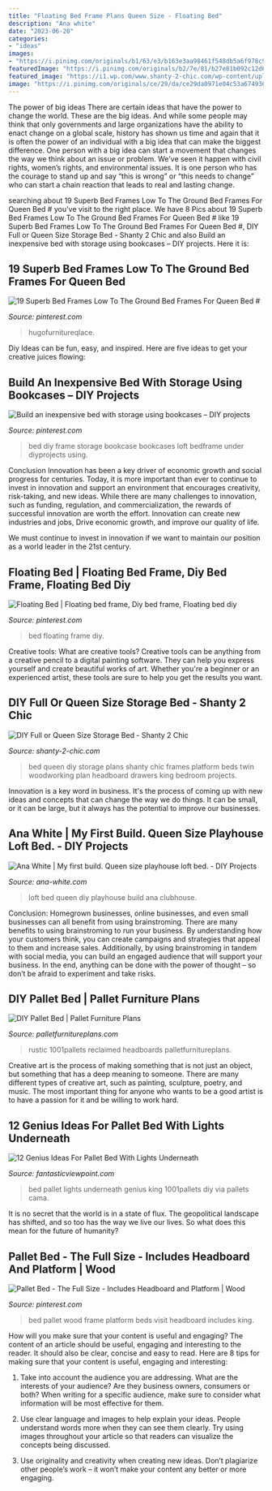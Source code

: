 ```yaml
---
title: "Floating Bed Frame Plans Queen Size - Floating Bed"
description: "Ana white"
date: "2023-06-20"
categories:
- "ideas"
images:
- "https://i.pinimg.com/originals/b1/63/e3/b163e3aa98461f548db5a6f978c9fd20.jpg"
featuredImage: "https://i.pinimg.com/originals/b2/7e/81/b27e81b092c12d69d97af8f76d7bc137.jpg"
featured_image: "https://i1.wp.com/www.shanty-2-chic.com/wp-content/uploads/2015/08/DIY-Queen-Size-Bed-by-Shanty2Chic.jpg?fit=650%2C927&amp;ssl=1"
image: "https://i.pinimg.com/originals/ce/29/da/ce29da0971e04c53a674936d529b1b8c.jpg"
---
```



The power of big ideas
There are certain ideas that have the power to change the world. These are the big ideas. And while some people may think that only governments and large organizations have the ability to enact change on a global scale, history has shown us time and again that it is often the power of an individual with a big idea that can make the biggest difference.
One person with a big idea can start a movement that changes the way we think about an issue or problem. We’ve seen it happen with civil rights, women’s rights, and environmental issues. It is one person who has the courage to stand up and say “this is wrong” or “this needs to change” who can start a chain reaction that leads to real and lasting change.

	

		
searching about 19 Superb Bed Frames Low To The Ground Bed Frames For Queen Bed # you've visit to the right place. We have 8 Pics about 19 Superb Bed Frames Low To The Ground Bed Frames For Queen Bed # like 19 Superb Bed Frames Low To The Ground Bed Frames For Queen Bed #, DIY Full or Queen Size Storage Bed - Shanty 2 Chic and also Build an inexpensive bed with storage using bookcases – DIY projects. Here it is:
		
    
## 19 Superb Bed Frames Low To The Ground Bed Frames For Queen Bed #

<img loading=lazy src="https://i.pinimg.com/originals/b2/7e/81/b27e81b092c12d69d97af8f76d7bc137.jpg" onerror="this.onerror=null;this.src='https://tse1.mm.bing.net/th?id=OIP.0MH-_t7YNVKyHisDOgUtvQHaIh&amp;pid=15.1';" alt="19 Superb Bed Frames Low To The Ground Bed Frames For Queen Bed #">

_Source: pinterest.com_

>hugofurnitureqlace. 

	

Diy Ideas can be fun, easy, and inspired. Here are five ideas to get your creative juices flowing:

    
## Build An Inexpensive Bed With Storage Using Bookcases – DIY Projects

<img loading=lazy src="https://i.pinimg.com/originals/ce/29/da/ce29da0971e04c53a674936d529b1b8c.jpg" onerror="this.onerror=null;this.src='https://tse2.mm.bing.net/th?id=OIP.TPmxbNOiuL9si8f5zNiwwgHaLH&amp;pid=15.1';" alt="Build an inexpensive bed with storage using bookcases – DIY projects">

_Source: pinterest.com_

>bed diy frame storage bookcase bookcases loft bedframe under diyprojects using. 

	

Conclusion
Innovation has been a key driver of economic growth and social progress for centuries. Today, it is more important than ever to continue to invest in innovation and support an environment that encourages creativity, risk-taking, and new ideas.
While there are many challenges to innovation, such as funding, regulation, and commercialization, the rewards of successful innovation are worth the effort. Innovation can create new industries and jobs, Drive economic growth, and improve our quality of life.

We must continue to invest in innovation if we want to maintain our position as a world leader in the 21st century.

    
## Floating Bed | Floating Bed Frame, Diy Bed Frame, Floating Bed Diy

<img loading=lazy src="https://i.pinimg.com/originals/b1/63/e3/b163e3aa98461f548db5a6f978c9fd20.jpg" onerror="this.onerror=null;this.src='https://tse2.mm.bing.net/th?id=OIP.q6YnEv8fTbKuJpkOB87FrQHaFj&amp;pid=15.1';" alt="Floating Bed | Floating bed frame, Diy bed frame, Floating bed diy">

_Source: pinterest.com_

>bed floating frame diy. 

	

Creative tools: What are creative tools?
Creative tools can be anything from a creative pencil to a digital painting software. They can help you express yourself and create beautiful works of art. Whether you're a beginner or an experienced artist, these tools are sure to help you get the results you want.

    
## DIY Full Or Queen Size Storage Bed - Shanty 2 Chic

<img loading=lazy src="https://i1.wp.com/www.shanty-2-chic.com/wp-content/uploads/2015/08/DIY-Queen-Size-Bed-by-Shanty2Chic.jpg?fit=650%2C927&amp;ssl=1" onerror="this.onerror=null;this.src='https://tse3.mm.bing.net/th?id=OIP.VmQWpWDYRw9jj-EqS2_LyAHaKj&amp;pid=15.1';" alt="DIY Full or Queen Size Storage Bed - Shanty 2 Chic">

_Source: shanty-2-chic.com_

>bed queen diy storage plans shanty chic frames platform beds twin woodworking plan headboard drawers king bedroom projects. 

	

Innovation is a key word in business. It's the process of coming up with new ideas and concepts that can change the way we do things. It can be small, or it can be large, but it always has the potential to improve our businesses.

    
## Ana White | My First Build. Queen Size Playhouse Loft Bed. - DIY Projects

<img loading=lazy src="http://www.ana-white.com/sites/default/files/3154806496_1331434642.JPG" onerror="this.onerror=null;this.src='https://tse2.mm.bing.net/th?id=OIP.kDzptrLAXidknRGqRTiIuQHaE8&amp;pid=15.1';" alt="Ana White | My first build. Queen size playhouse loft bed. - DIY Projects">

_Source: ana-white.com_

>loft bed queen diy playhouse build ana clubhouse. 

	

Conclusion: Homegrown businesses, online businesses, and even small businesses can all benefit from using brainstroming.
There are many benefits to using brainstroming to run your business. By understanding how your customers think, you can create campaigns and strategies that appeal to them and increase sales. Additionally, by using brainstroming in tandem with social media, you can build an engaged audience that will support your business. In the end, anything can be done with the power of thought – so don’t be afraid to experiment and take risks.

    
## DIY Pallet Bed | Pallet Furniture Plans

<img loading=lazy src="https://palletfurnitureplans.com/wp-content/uploads/2014/11/diy-wooden-pallet-bed-frame.jpg" onerror="this.onerror=null;this.src='https://tse2.mm.bing.net/th?id=OIP.4C7W7cHpBtNsbo6WT5_LSQHaJ4&amp;pid=15.1';" alt="DIY Pallet Bed | Pallet Furniture Plans">

_Source: palletfurnitureplans.com_

>rustic 1001pallets reclaimed headboards palletfurnitureplans. 

	

Creative art is the process of making something that is not just an object, but something that has a deep meaning to someone. There are many different types of creative art, such as painting, sculpture, poetry, and music. The most important thing for anyone who wants to be a good artist is to have a passion for it and be willing to work hard.

    
## 12 Genius Ideas For Pallet Bed With Lights Underneath

<img loading=lazy src="http://www.fantasticviewpoint.com/wp-content/uploads/2016/08/1001pallets.com-king-size-pallet-bed-634x476.jpeg" onerror="this.onerror=null;this.src='https://tse3.mm.bing.net/th?id=OIP.yU3P3u8ZFE77VYPuHUCgAAHaFj&amp;pid=15.1';" alt="12 Genius Ideas For Pallet Bed With Lights Underneath">

_Source: fantasticviewpoint.com_

>bed pallet lights underneath genius king 1001pallets diy via pallets cama. 

	

It is no secret that the world is in a state of flux. The geopolitical landscape has shifted, and so too has the way we live our lives. So what does this mean for the future of humanity? 

    
## Pallet Bed - The Full Size - Includes Headboard And Platform | Wood

<img loading=lazy src="https://i.pinimg.com/736x/cb/0a/b7/cb0ab7b9badfa3eed4715e9a513d6c9a.jpg" onerror="this.onerror=null;this.src='https://tse4.mm.bing.net/th?id=OIP.y9zJ-iNjPMSudxw4OYjZ_wHaFb&amp;pid=15.1';" alt="Pallet Bed - The Full Size - Includes Headboard and Platform | Wood">

_Source: pinterest.com_

>bed pallet wood frame platform beds visit headboard includes king. 

	

How will you make sure that your content is useful and engaging?
The content of an article should be useful, engaging and interesting to the reader. It should also be clear, concise and easy to read. Here are 8 tips for making sure that your content is useful, engaging and interesting:
1. Take into account the audience you are addressing. What are the interests of your audience? Are they business owners, consumers or both? When writing for a specific audience, make sure to consider what information will be most effective for them.

2. Use clear language and images to help explain your ideas. People understand words more when they can see them clearly. Try using images throughout your article so that readers can visualize the concepts being discussed.

3. Use originality and creativity when creating new ideas. Don’t plagiarize other people’s work – it won’t make your content any better or more engaging.

